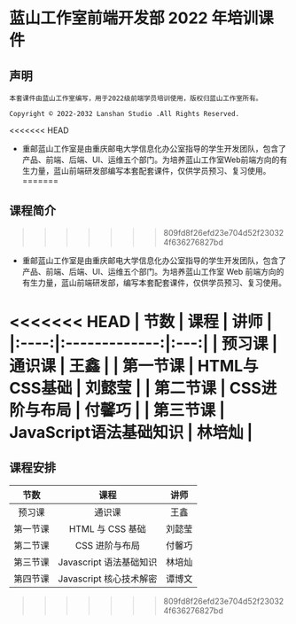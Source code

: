 # 蓝山工作室前端开发部 2022 年培训课件

## 声明

    本套课件由蓝山工作室编写，用于2022级前端学员培训使用，版权归蓝山工作室所有。

    Copyright © 2022-2032 Lanshan Studio .All Rights Reserved.

<<<<<<< HEAD
- 重邮蓝山工作室是由重庆邮电大学信息化办公室指导的学生开发团队，包含了产品、前端、后端、UI、运维五个部门。为培养蓝山工作室Web前端方向的有生力量，蓝山前端研发部编写本套配套课件，仅供学员预习、复习使用。
=======
## 课程简介
>>>>>>> 809fd8f26efd23e704d52f230324f636276827bd

- 重邮蓝山工作室是由重庆邮电大学信息化办公室指导的学生开发团队，包含了产品、前端、后端、UI、运维五个部门。为培养蓝山工作室 Web 前端方向的有生力量，蓝山前端研发部，编写本套配套课件，仅供学员预习、复习使用。

<<<<<<< HEAD
|  节数  |      课程       | 讲师  |
|:----:|:-------------:|:---:|
| 预习课  |      通识课      | 王鑫  |
| 第一节课 | HTML与CSS基础 | 刘懿莹 |
| 第二节课 | CSS进阶与布局 | 付馨巧 |
| 第三节课 | JavaScript语法基础知识 | 林培灿 |
=======
## 课程安排

|   节数   |          课程           |  讲师  |
| :------: | :---------------------: | :----: |
|  预习课  |         通识课          |  王鑫  |
| 第一节课 |    HTML 与 CSS 基础     | 刘懿莹 |
| 第二节课 |     CSS 进阶与布局      | 付馨巧 |
| 第三节课 | Javascript 语法基础知识 | 林培灿 |
| 第四节课 | Javascript 核心技术解密 | 谭博文 |
>>>>>>> 809fd8f26efd23e704d52f230324f636276827bd
